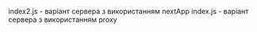 index2.js - варіант сервера з використанням nextApp
index.js - варіант сервера з використанням proxy

